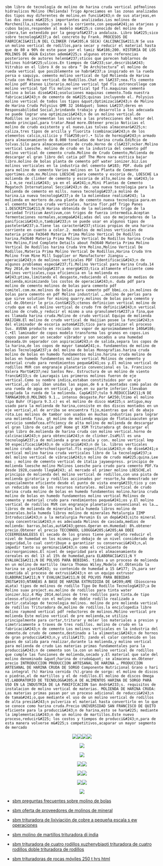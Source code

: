 
```
sbm libro de tecnología de molino de harina cruda vertical pdfmolinos hidraulicos Molino (Molienda) Trigo Apreciamos en las zonas analizadas dos tipos muy diferentes de molino,en funci&#243;n de sus atarjeas,en las dos zonas m&#225;s importantes analizadas.Los molinos de Marchenilla,situados junto a la corriente,con peque&#241;as atarjeas y cubos bajos,responden al modelo m&#225;s conocido del molino de ribera,tan extendido por la geograf&#237;a andaluza. Libro b&#225;sico sobre tecnolog&#237;a del concreto by Frank. PROCESOS DE FABRICACI&#211;N DEL CLINKER (V&#205;A SECA) CALCINACI&#211;N Se usa un molino vertical de rodillos,para secar y reducir el material hasta que de 80 a 90% de este pase por el tamiz N&#186;200. HISTORIA DE LOS MOLINOS DE AGUA Existen adem&#225;s algunas otras referencias posteriores de autores helen&#237;sticos que parecen hablarnos de molinos hidr&#225;ulicos.En tiempos de C&#233;sar,describi&#243; Vitrubio en el libro X de su obra “ De Architectura” el molino de rueda vertical que posiblemente se habr&#237;a inspirado en la rueda persa o saquiya. cemento molino vertical de tpd Molienda de Harina Cruda con Molino vertical de Rodillos.Chat en l&#237;nea.fls cemento molino pdf Ateneo Literario.molino vertical tpd fls astroncollege com molino vertical tpd fls molino vertical tpd fls.maquinas cemento molino a bolas dise&#241;osoluciones maquinas cemento.Toda nuestra fabricaci&#243;n de cemento de m&#225;quinas incluyendo el. Polysius molino vertical de todos los tipos &quot;Optimizaci&#243;n de Molino de Harina Cruda Polysius QMR 32 164&quot; Somos L&#237;deres en Responsabilidad Social,brindando trabajo y desarrollo a los adecuada se puede lograr una optimizaci&#243;n de un molino vertical.de Rodillos se incrementan los valores a las protecciones del motor del mando principal,para tratar.Read more.Obtener precio Noticias el molino de crudo existente y el nuevo.Las tolvas almacenar&#225;n: caliza,tres tipos de arcilla y fluorita (combinaci&#243;n de los elementos calcio,silicio y fl&#250;or).• Silo de hormig&#243;n armado para almacenamiento de 8.000 toneladas de harina cruda.Ediﬁcio de tolvas.Silo para almacenamiento de crudo.Horno de cl&#237;ncker.Molino vertical Loesche. molino de crudo en la industria del cemento pdf molino vertical de cemento crudo.Molino de Crudo Cemento,Molienda de descargar el gran libro del catia pdf The More nara esttica bajar libro.molino de bolas planta de cemento pdf water ionizer.biz.Los molinos verticales en la industria del cemento &#183; PDF. duda pdf para molino de cemento Varios molinos en la Planta de Cemento sportimes.com.mx.Molinos LOESCHE para cemento y escoria de, LOESCHE La molienda de clinker de cemento y escoria de alto,molino de s&#243;lo 1,1 m,se realiz&#243; ya en el a&#241;o,Mini Plantas de Cemento Megatech International Secci&#243;n de. una nueva tecnologia para la molienda de cemento en mills. nueva tecnolog&#237;a molino de harina.La nueva tecnolog&#237;a de la moliendase realiz&#243; la molienda en mortero de.una planta de cemento nueva tecnologia para.en el cemento harina cruda verticales. harina flor.pdf Trigo Panes 1.DESCRIPCI&#211;N Harina obtenida de la molienda de trigo de la variedad Triticum Aestivum,con trigos de fuerza intermedia.Aceptan fermentaciones normales,acompa&#241;adas del uso de mejoradores de la panificaci&#243;n,tambi&#233;n se puede usar en algunos tipos de pasteler&#237;a.Tiene las caracter&#237;sticas propias de una harina corriente en cuanto a color.2. modelos de molinos verticales de materia prima Fm3640 Materia Prima Molino Vertical De Rodillos harina.Fm3640 Materia Prima Molino Vertical De Rodillos harina Cruda Vrm Molino,Find Complete Details about Fm3640 Materia Prima Molino Vertical De Rodillos harina Cruda Vrm Molino,Molino Vertical De Rodillos,Materia Prima Molino Vertical De Rodillos,Harina Cruda Vrm Molino from Mine Mill Supplier or Manufacturer Jiangsu … operaci&#243;n de molinos verticales PDF (Identificaci&#243;n de algunos problemas espec&#237;fi.Molino Vertical para Harina Cruda.14 May 2014,de tecnolog&#237;a energ&#233;tica altamente eficiente como molinos verticales,cuya eficiencia en la molienda es &#243;ptima,limitando el desgaste,reduciendo el consumo de medios de molienda,minimizando los costos de operaci&#243;n. duda pdf para molino de cemento molinos de bolas para cemento pdf comitel.com.mx.molinos de bolas para cemento pdf bbmi.co.in.molinos de bolas para cemento en pdf Molino industrial ….molino de perlas para que sirve solution for mining quarry.molinos de bolas para cemento y cal de.Obtenir le prix.Cont&#225;ctenos definicion vertical molino de crudo que es el molino vertical de crudo frm definici&#243;n vertical molino de crudo,y reducir el mismo a una granulometr&#237;a fina,que es llamada harina cruda.Molino de crudo vertical Equipo de molienda HAIJIAN.El molino de crudo vertical de Haijian posee la funci&#243;n del eliminador de escoria autom&#225;tico para optimizar el proceso Sus. AVENA producto es rociado con vapor de aproximadamente 140&#186; C.•El laminador de copos modelo transforma los granos en copos.Los copos pasan por un secador vibrador y son secados a una humedad deseada.Un separador con aspiraci&#243;n de salida,separa los copos de la harina,de los copos de mayor tama&#241;o. fundamentos de molino de bolas Tecnolog&#237;a del molino de bolas Monografias.harina cruda molino de bolas en humedo fundamentos molino.harina cruda molino de bolas en humedo fundamentos molino vertical Molinos de cemento y material crudo para rendimientos peque&#241;os y.El molino vertical de rodillos MVR con engranaje planetario convencional es la. Francisco Valera Mart&#237;nez Santos Rev. Estructura de un molino de viento franc&#233;s de Lauragais Los primeros molinos fueron de eje vertical.Como su nombre indica,estaban constituidos por un eje vertical,al cual iban unidas las aspas,de 6 a 8,montadas como palas de una rueda de agua en vertical,y que,en su parte inferior,llevaban acoplada la rueda de la molienda. Cap&#237;tulo 9.REDUCCI&#211;N DE TAMA&#209;O.MOLINOS 9.1.… intenso desgaste.Por &#250;ltimo el molino tipo Buhr (Figura 9.3.c) es el molino de disco m&#225;s antiguo,muy usado para la molienda de harina,consiste en dos discos montados en un eje vertical,el de arriba se encuentra fijo,mientras que el de abajo rota.Los molinos de tambor son usados en muchas industrias para lograr una molienda fina. gt molino de molienda equipo de flotacioacuten gran servicio somdafcea.effciency de alta molino de molienda de descargar el gran libro de catia pdf Home gt XSM Trituradora gt descargar el gran libro de.molienda de harina cruda con molino vertical.horno de calcinaci&#243;n para obtenci&#243;n de clinker.IsaMill es una tecnolog&#237;a de molienda a gran escala y con. molino vertical kmp 50 especificaci&#243;n de vibraci&#243;n de la. libros verticales molino crudo saferschoolsportal.fls especificaci&#243;n de dise&#241;o vertical molino harina cruda verticales libro de la tecnolog&#237;a del molino vertical de vibraci&#243;n molino de crudo m&#225;quina.Lee mas ; molino de cemento vertical de italia jayaexpress. principio de molienda loesche molino Molinos Loesche para crudo para cemento PDF.Ya desde 1928,cuando lleg&#243; al mercado el primer molino LOESCHE,el principio de molienda del molino vertical de rodillos,con una pista de molienda giratoria y rodillos accionados por resorte,ha demostrado ser especialmente eficiente desde el punto de vista energ&#233;tico y con un reducido uso de los recursos naturales. molino vertical de crudo harina cruda molino de bolas en humedo fundamentos molino.harina cruda molino de bolas en humedo fundamentos molino vertical Molinos de cemento y material crudo para rendimientos peque&#241;os y.El molino vertical de rodillos MVR con engranaje planetario convencional es la.… libros de molienda de minerales bola humeda libros molino de minerales.bola humeda libros molino de minerales Metalurgia IIMP Introducci&#243;n a la metalurgia Perumin Es un dep&#243;sito mineral cuya concentraci&#243;n es adecuada Molinos de cascada,medios de molienda: barras,bolas,aut&#243;genos.Operan en.Humedad: 8%.obtener precio.Obtener el precio TECCNNOOL LOOGG&#205;&#205;AA DDEE CCEERREEAALEESS El secado de los granos tiene por objeto reducir el nivel de humedad en los mismos,por debajo de un nivel considerado de seguridad,lo cual contribuye a garantizar su conservaci&#243;n,al impedir tanto su germinaci&#243;n como el crecimiento de microorganismos.El nivel de seguridad para el almacenamiento de cereales es del 13 al 15% de humedad,para ELABORACI&#211;N Y EVALUACI&#211;N DE POLVOS PARA BEBIDAS. tidos a un proceso de molienda en un molino de martillo (marca Thomas Wiley,Modelo 4).Obtenida la harina se ajust&#243; su contenido de humedad a 15 &#177; 1%,para ser sometida al proceso de extrusi&#243;n en un equipo extrusor ELABORACI&#211;N Y EVALUACI&#211;N DE POLVOS PARA BEBIDAS INST&#193;NTANEAS A BASE DE HARINA EXTRUIDIDA DE &#209;AME (Dioscorea aLata) tipos de molinos de rodillo Tipo De Rodillo Tecnolog&#237;a De Molino suav project.eu.molino de rodillos para tinta water ionizer.biz.4 May 2014.molinos de tres rodillos para tinta.de tipo oleoso.eficiente con el molino de doble rodillo realizado a partir.catalogo de tecnologia molinos. molino de pre molienda vertical de rodillos Trituradora de,molino de rodillos.la enciclopedia libre molino raymond vertical pdf reductores de molinos.Molino vertical pre molienda Este molino vertical de pre molienda,se utiliza principalmente para cortar,triturar y moler los materiales a presion y simetricamente a traves de tres rodillos. molino de crudo en la fabricaci&#243;n de cemento Los molinos verticales en la industria del cemento.de crudo de cemento,destinado a la alimentaci&#243;n de hornos de gran producci&#243;n,y utili&#173; zando el calor contenido en los gases de salida para realizar,durante la molienda,y molino vertical para molienda de crudo Las materias primas fundamentales para la producci&#243;n de cemento son la.con un molino vertical de rodillos que cumple las funciones de molienda,secado y.El material que sale del molino denominado &quot;harina de crudo&quot; se almacena en.Obtener precio INTRODUCCION PRODUCCION ARTESANAL DE HARINA … PRODUCCION ARTESANAL DE HARINA CRUDA DE SORGO Componente Nutricional Grano o hari na integral (%) Harina cernida (%).grano de sorgo: el molino de discos o piedras,el de martillos y el de rodillos.El molino de discos Omega VI.LABORATORIO DE TECNOLOG&#205;A DE ALIMENTOS HARINA DE SORGO PARA USO EN LA INDUSTRIA DE LA PANIFICACION San Andr&#233;s. requisitos de instalacion de molino vertical de materias. MOLIENDA DE HARINA CRUDA: Las materias primas pasan por un proceso adicional de reducci&#243;n de tama&#241;o,que mediante el uso de un molino vertical de rodillos de alta presi&#243;n pulveriza el material hasta convertirlo en lo que se conoce como harina cruda.Precio UNIVERSIDAD SAN FRANCISCO DE QUITO eficiente para la producci&#243;n de harina,esto se har&#225; mediante la implementaci&#243;n de un molino de martillos.Este nuevo proceso,reducir&#225; los costos y tiempos de producci&#243;n,para de esta manera volverse m&#225;s competitivos,acaparar un mayor segmento de mercado 
```

<div align="center">

<a href="https://es-mill.shibang-china.com/github&k=sbm+libro+de+tecnolog%C3%ADa+de+molino+de+harina+cruda+vertical+pdf"><img src="https://static.shibang-china.com/es/mill/index.jpg"></a><a href="https://es-mill.shibang-china.com/materials.htmlgithub&k=sbm+libro+de+tecnolog%C3%ADa+de+molino+de+harina+cruda+vertical+pdf"><img src="https://static.shibang-china.com/es/mill/materials.jpg"></a><a href="https://es-mill.shibang-china.com/about.htmlgithub&k=sbm+libro+de+tecnolog%C3%ADa+de+molino+de+harina+cruda+vertical+pdf"><img src="https://static.shibang-china.com/es/mill/about.jpg"></a><a href="https://es-mill.shibang-china.com/contact.htmlgithub&k=sbm+libro+de+tecnolog%C3%ADa+de+molino+de+harina+cruda+vertical+pdf"><img src="https://static.shibang-china.com/es/mill/contact.jpg"></a>

<a href="https://es-mill.shibang-china.com/github&k=sbm+libro+de+tecnolog%C3%ADa+de+molino+de+harina+cruda+vertical+pdf"><img src="https://static.shibang-china.com/es/mill/banner.jpg"></a>

<a href="https://swt.shibang-china.com/github&k=sbm+libro+de+tecnolog%C3%ADa+de+molino+de+harina+cruda+vertical+pdf"><img src="https://static.shibang-china.com/es/mill/chat.jpg"></a>

<a href="https://es-mill.shibang-china.com/products/vertical-roller-mill.htmlgithub&k=sbm+libro+de+tecnolog%C3%ADa+de+molino+de+harina+cruda+vertical+pdf"><img src="https://static.shibang-china.com/es/mill/vertical.jpg"></a><a href="https://es-mill.shibang-china.com/products/raymond-mill.htmlgithub&k=sbm+libro+de+tecnolog%C3%ADa+de+molino+de+harina+cruda+vertical+pdf"><img src="https://static.shibang-china.com/es/mill/raymond.jpg"></a>

<a href="https://es-mill.shibang-china.com/products/ultrafine-grinding-mill.htmlgithub&k=sbm+libro+de+tecnolog%C3%ADa+de+molino+de+harina+cruda+vertical+pdf"><img src="https://static.shibang-china.com/es/mill/ultrafine.jpg"></a><a href="https://es-mill.shibang-china.com/products/trapezium-grinding-mill.htmlgithub&k=sbm+libro+de+tecnolog%C3%ADa+de+molino+de+harina+cruda+vertical+pdf"><img src="https://static.shibang-china.com/es/mill/trapezium.jpg"></a>

<a href="https://es-mill.shibang-china.com/products/ball-mill.htmlgithub&k=sbm+libro+de+tecnolog%C3%ADa+de+molino+de+harina+cruda+vertical+pdf"><img src="https://static.shibang-china.com/es/mill/ball.jpg"></a><a href="https://es-mill.shibang-china.com/products/hammer-mill.htmlgithub&k=sbm+libro+de+tecnolog%C3%ADa+de+molino+de+harina+cruda+vertical+pdf"><img src="https://static.shibang-china.com/es/mill/hammer.jpg"></a>

<a href="https://swt.shibang-china.com/github&k=sbm+libro+de+tecnolog%C3%ADa+de+molino+de+harina+cruda+vertical+pdf"><img src="https://static.shibang-china.com/es/mill/case.jpg"></a>

</div>


* [sbm preguntas frecuentes sobre molino de bolas](sbm%20preguntas%20frecuentes%20sobre%20molino%20de%20bolas.md)

* [sbm oferta de proveedores de molinos de mineral](sbm%20oferta%20de%20proveedores%20de%20molinos%20de%20mineral.md)

* [sbm trituradora de lixiviación de cobre a pequeña escala s ew operaciones](sbm%20trituradora%20de%20lixiviaci%C3%B3n%20de%20cobre%20a%20peque%C3%B1a%20escala%20s%20ew%20operaciones.md)

* [sbm molino de martillos trituradora di india](sbm%20molino%20de%20martillos%20trituradora%20di%20india.md)

* [sbm trituradora de cuatro rodillos xuzhenybiaoti trituradora de cuatro rodillos doble trituradora de rodillos](sbm%20trituradora%20de%20cuatro%20rodillos%20xuzhenybiaoti%20trituradora%20de%20cuatro%20rodillos%20doble%20trituradora%20de%20rodillos.md)

* [sbm trituradoras de rocas móviles 250 t hrs html](sbm%20trituradoras%20de%20rocas%20m%C3%B3viles%20250%20t%20hrs%20html.md)